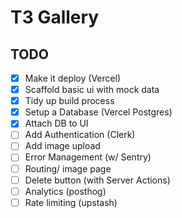 # T3 Gallery

## TODO
- [x] Make it deploy (Vercel)
- [x] Scaffold basic ui with mock data
- [x] Tidy up build process
- [x] Setup a Database (Vercel Postgres)
- [x] Attach DB to UI
- [ ] Add Authentication (Clerk)
- [ ] Add image upload
- [ ] Error Management (w/ Sentry)
- [ ] Routing/ image page
- [ ] Delete button (with Server Actions)
- [ ] Analytics (posthog)
- [ ] Rate limiting (upstash)
